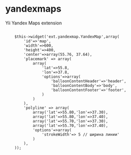 yandexmaps
==========

Yii Yandex Maps extension

<code>
	$this->widget('ext.yandexmap.YandexMap',array(
		'id'=>'map',
		'width'=>600,
		'height'=>400,
		'center'=>array(55.76, 37.64),
		'placemark' => array(
			array(
				'lat'=>55.8,
				'lon'=>37.8,
				'options'=>array(
					'balloonContentHeader'=>'header',
					'balloonContentBody'=>'body',
					'balloonContentFooter'=>'footer',
				)
			)
		),
		'polyline' => array(
			array('lat'=>55.80,'lon'=>37.30),
			array('lat'=>55.80,'lon'=>37.40),
            array('lat'=>55.70,'lon'=>37.30),
            array('lat'=>55.70,'lon'=>37.40),
			'options'=>array(
				'strokeWidth'=> 5 // ширина линии'
			)
		),
	));
</code>
